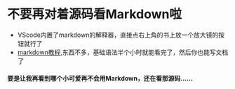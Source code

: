 # 不要再对着源码看Markdown啦

* VScode内置了markdown的解释器，直接点右上角的书上放一个放大镜的按钮就行了
* [markdown教程](https://markdown.p2hp.com/index.html),东西不多，基础语法半个小时就能看完了，然后你也能写文档了

#### 要是让我再看到哪个小可爱再不会用Markdown，还在看那源码......